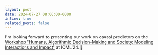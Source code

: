 ```yaml
---
layout: post
date: 2024-07-27 08:00:00-0000
inline: true
related_posts: false
---
```


I'm looking forward to presenting our work on causal predictors on the [Workshop "Humans, Algorithmic Decision-Making and Society:
Modeling Interactions and Impact"](https://humans-algs-society.github.io/) at ICML'24. 🎡